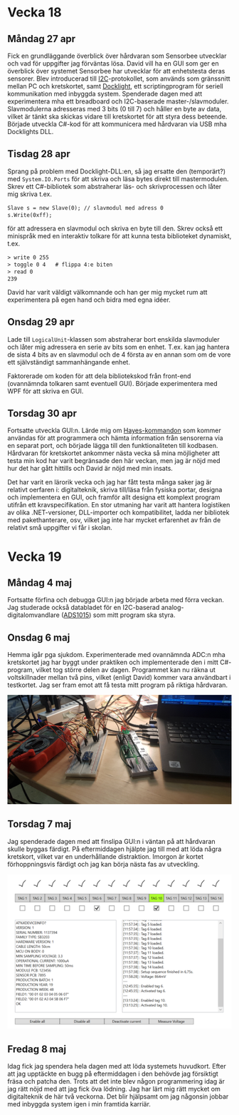 # Vecka 18

## Måndag 27 apr

Fick en grundläggande överblick över hårdvaran som Sensorbee utvecklar och vad för uppgifter jag förväntas lösa. David vill ha en GUI som ger en överblick över systemet Sensorbee har utvecklar för att enhetstesta deras sensorer. Blev introducerad till [I2C](https://en.wikipedia.org/wiki/I%C2%B2C)-protokollet, som används som gränssnitt mellan PC och kretskortet, samt [Docklight](https://docklight.de/), ett scriptingprogram för seriell kommunikation med inbyggda system. Spenderade dagen med att experimentera mha ett breadboard och I2C-baserade master-/slavmoduler. Slavmodulerna adresseras med 3 bits (0 till 7) och håller en byte av data, vilket är tänkt ska skickas vidare till kretskortet för att styra dess beteende. Började utveckla C#-kod för att kommunicera med hårdvaran via USB mha Docklights DLL.

## Tisdag 28 apr

Sprang på problem med Docklight-DLL:en, så jag ersatte den (temporärt?) med `System.IO.Ports` för att skriva och läsa bytes direkt till mastermodulen. Skrev ett C#-bibliotek som abstraherar läs- och skrivprocessen och låter mig skriva t.ex.

```
Slave s = new Slave(0); // slavmodul med adress 0
s.Write(0xff);
```

för att adressera en slavmodul och skriva en byte till den. Skrev också ett minispråk med en interaktiv tolkare för att kunna testa biblioteket dynamiskt, t.ex.

```
> write 0 255
> toggle 0 4   # flippa 4:e biten
> read 0
239
```

David har varit väldigt välkomnande och han ger mig mycket rum att experimentera på egen hand och bidra med egna idéer.

## Onsdag 29 apr

Lade till `LogicalUnit`-klassen som abstraherar bort enskilda slavmoduler och låter mig adressera en serie av bits som en enhet. T.ex. kan jag hantera de sista 4 bits av en slavmodul och de 4 första av en annan som om de vore ett självständigt sammanhängande enhet.

Faktorerade om koden för att dela bibliotekskod från front-end (ovannämnda tolkaren samt eventuell GUI). Började experimentera med WPF för att skriva en GUI.

## Torsdag 30 apr

Fortsatte utveckla GUI:n. Lärde mig om [Hayes-kommandon](https://en.wikipedia.org/wiki/Hayes_command_set) som kommer användas för att programmera och hämta information från sensorerna via en separat port, och började lägga till den funktionaliteten till kodbasen. Hårdvaran för kretskortet ankommer nästa vecka så mina möjligheter att testa min kod har varit begränsade den här veckan, men jag är nöjd med hur det har gått hittills och David är nöjd med min insats.

Det har varit en lärorik vecka och jag har fått testa många saker jag är relativt oerfaren i: digitalteknik, skriva till/läsa från fysiska portar, designa och implementera en GUI, och framför allt designa ett komplext program utifrån ett kravspecifikation. En stor utmaning har varit att hantera logistiken av olika .NET-versioner, DLL-importer och kompatibilitet, ladda ner bibliotek med pakethanterare, osv, vilket jag inte har mycket erfarenhet av från de relativt små uppgifter vi får i skolan.

# Vecka 19

## Måndag 4 maj

Fortsatte förfina och debugga GUI:n jag började arbeta med förra veckan. Jag studerade också databladet för en I2C-baserad analog-digitalomvandlare ([ADS1015](https://www.adafruit.com/product/1083)) som mitt program ska styra.

## Onsdag 6 maj

Hemma igår pga sjukdom. Experimenterade med ovannämnda ADC:n mha kretskortet jag har byggt under praktiken och implementerade den i mitt C#-program, vilket tog större delen av dagen. Programmet kan nu räkna ut voltskillnader mellan två pins, vilket (enligt David) kommer vara användbart i testkortet. Jag ser fram emot att få testa mitt program på riktiga hårdvaran.

![Kretskort](img/kretskort.jpg)

## Torsdag 7 maj

Jag spenderade dagen med att finslipa GUI:n i väntan på att hårdvaran skulle byggas färdigt. På eftermiddagen hjälpte jag till med att löda några kretskort, vilket var en underhållande distraktion. Imorgon är kortet förhoppningsvis färdigt och jag kan börja nästa fas av utveckling.

![Program](img/program_v19.png)

## Fredag 8 maj

Idag fick jag spendera hela dagen med att löda systemets huvudkort. Efter att jag upptäckte en bugg på eftermiddagen i den behövde jag försiktigt fräsa och patcha den. Trots att det inte blev någon programmering idag är jag rätt nöjd med att jag fick öva lödning. Jag har lärt mig rätt mycket om digitalteknik de här två veckorna. Det blir hjälpsamt om jag någonsin jobbar med inbyggda system igen i min framtida karriär.
